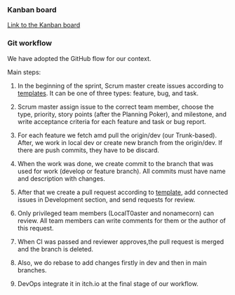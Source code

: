 ### Kanban board

[Link to the Kanban board](https://github.com/orgs/TheTopSecretTeam/projects/1/views/8)

### Git workflow

We have adopted the GitHub flow for our context.

Main steps:

1. In the beginning of the sprint, Scrum master create issues according to [templates](https://github.com/TheTopSecretTeam/TheCOOrP/tree/dev/.github/ISSUE_TEMPLATE). It can be one of three types: feature, bug, and task.

2. Scrum master assign issue to the correct team member, choose the type, priority, story points (after the Planning Poker), and milestone, and write acceptance criteria for each feature and task or bug report.

3. For each feature we fetch amd pull the origin/dev (our Trunk-based). After, we work in local dev or create new branch from the origin/dev. If there are push commits, they have to be discard.

4. When the work was done, we create commit to the branch that was used for work (develop or feature branch). All commits must have name and description with changes.

5. After that we create a pull request according to [template](https://github.com/TheTopSecretTeam/TheCOOrP/tree/dev/.github/PULL_REQUEST_TEMPLATE), add connected issues in Development section, and send requests for review.

6. Only privileged team members (LocalT0aster and nonamecorn) can review. All team members can write comments for them or the author of this request.

7. When CI was passed and reviewer approves,the pull request is merged and the branch is deleted.

8. Also, we do rebase to add changes firstly in dev and then in main branches.

9. DevOps integrate it in itch.io at the final stage of our workflow.
